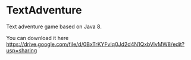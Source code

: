 TextAdventure
=============

Text adventure game based on Java 8.

You can download it here https://drive.google.com/file/d/0BxTrKYFvIq0Jd2d4N1QxbVlvMW8/edit?usp=sharing
